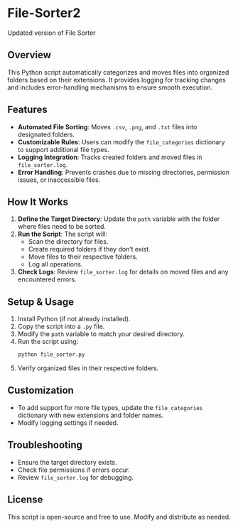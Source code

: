 # File-Sorter2

Updated version of File Sorter

## Overview
This Python script automatically categorizes and moves files into organized folders based on their extensions. It provides logging for tracking changes and includes error-handling mechanisms to ensure smooth execution.

## Features
- **Automated File Sorting**: Moves `.csv`, `.png`, and `.txt` files into designated folders.
- **Customizable Rules**: Users can modify the `file_categories` dictionary to support additional file types.
- **Logging Integration**: Tracks created folders and moved files in `file_sorter.log`.
- **Error Handling**: Prevents crashes due to missing directories, permission issues, or inaccessible files.

## How It Works
1. **Define the Target Directory**: Update the `path` variable with the folder where files need to be sorted.
2. **Run the Script**: The script will:
   - Scan the directory for files.
   - Create required folders if they don’t exist.
   - Move files to their respective folders.
   - Log all operations.
3. **Check Logs**: Review `file_sorter.log` for details on moved files and any encountered errors.

## Setup & Usage
1. Install Python (if not already installed).
2. Copy the script into a `.py` file.
3. Modify the `path` variable to match your desired directory.
4. Run the script using:
   ```sh
   python file_sorter.py
   ```
5. Verify organized files in their respective folders.

## Customization
- To add support for more file types, update the `file_categories` dictionary with new extensions and folder names.
- Modify logging settings if needed.

## Troubleshooting
- Ensure the target directory exists.
- Check file permissions if errors occur.
- Review `file_sorter.log` for debugging.

## License
This script is open-source and free to use. Modify and distribute as needed.

